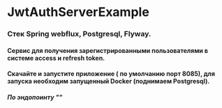 # JwtAuthServerExample
### Стек Spring webflux, Postgresql, Flyway. 
#### Сервис для получения зарегистрированными пользователями в системе access и refresh token.
#### Скачайте и запустите приложение ( по умолчанию порт 8085), для запуска необходим запущенный Docker (поднимаем Postgresql). 
##### По эндопоинту ""
